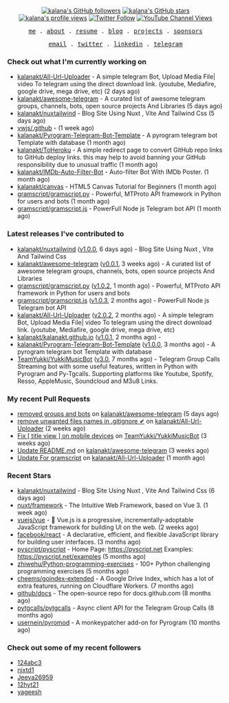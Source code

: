 <p align="center">
<a title="kalana's GitHub followers " href="https://github.com/kalanakt" ><img src="https://img.shields.io/github/followers/kalanakt?style=social" alt="kalana's GitHub followers"></a>
<a title="GitHub stars " href="https://github.com/kalanakt" ><img src="https://img.shields.io/github/stars/kalanakt?style=social" alt="kalana's GitHub stars "></a>
<a title="kalana's profile views " href="https://github.com/kalanakt" ><img src="https://komarev.com/ghpvc/?username=kalanakt&label=Profile%20views" alt="kalana's profile views"></a>
<a title="Twitter Follow" href="https://twitter.com/kalanakt__" ><img alt="Twitter Follow" src="https://img.shields.io/twitter/follow/kalanakt__?label=follow&style=social"></a>
<a title="YouTube Channel Views" href="https://bit.ly/iamktyoutube" ><img alt="YouTube Channel Views" src="https://img.shields.io/youtube/channel/views/UC6LqyY4t6lYLBb1iQxxiL3Q?style=social"></a>
</p>

<p align="center">
  <samp>
    <a href="https://iamkt.vercel.app/">me</a> .
    <a href="https://iamkt.vercel.app/about">about</a> .
    <a href="https://iamkt.vercel.app/resume">resume</a> .
    <a href="https://iamkt.vercel.app/blog">blog</a> .
    <a href="https://iamkt.vercel.app/projects">projects</a> .
    <a href="https://www.patreon.com/codexo">sponsors</a>
  </samp>
</p>

<p align="center">
  <samp>
    <a href="mailto:e19198@eng.pdn.ac.lk">email</a> .
    <a href="https://twitter.com/kalanakt__">twitter</a> .
    <a href="https://www.linkedin.com/in/kalanakt">linkedin</a> .
    <a href="https://t.me/kinu6">telegram</a>
  </samp>
</p>

<h3>Check out what I'm currently working on</h3>


- [kalanakt/All-Url-Uploader](https://github.com/kalanakt/All-Url-Uploader) - A simple telegram Bot, Upload Media File| video To telegram using the direct download link. (youtube, Mediafire, google drive, mega drive, etc) (2 days ago)
- [kalanakt/awesome-telegram](https://github.com/kalanakt/awesome-telegram) - A curated list of awesome telegram groups, channels, bots, open source projects And Libraries (5 days ago)
- [kalanakt/nuxtailwind](https://github.com/kalanakt/nuxtailwind) - Blog Site Using Nuxt , Vite And Tailwind Css (5 days ago)
- [vwjs/.github](https://github.com/vwjs/.github) -  (1 week ago)
- [kalanakt/Pyrogram-Telegram-Bot-Template](https://github.com/kalanakt/Pyrogram-Telegram-Bot-Template) - A pyrogram telegram bot Template with database (1 month ago)
- [kalanakt/ToHeroku](https://github.com/kalanakt/ToHeroku) - A simple redirect page to convert GitHub repo links to GitHub deploy links. this may help to avoid banning your GitHub responsibility due to unusual traffic (1 month ago)
- [kalanakt/IMDb-Auto-Filter-Bot](https://github.com/kalanakt/IMDb-Auto-Filter-Bot) - Auto-filter Bot With IMDb Poster. (1 month ago)
- [kalanakt/canvas](https://github.com/kalanakt/canvas) - HTML5 Canvas Tutorial for Beginners (1 month ago)
- [gramscript/gramscript.py](https://github.com/gramscript/gramscript.py) - Powerful, MTProto API framework in Python for users and bots (1 month ago)
- [gramscript/gramscript.js](https://github.com/gramscript/gramscript.js) - PowerFull Node js Telegram bot API (1 month ago)


<h3>Latest releases I've contributed to</h3>


- [kalanakt/nuxtailwind](https://github.com/kalanakt/nuxtailwind) ([v1.0.0](https://github.com/kalanakt/nuxtailwind/releases/tag/v1.0.0), 6 days ago) - Blog Site Using Nuxt , Vite And Tailwind Css
- [kalanakt/awesome-telegram](https://github.com/kalanakt/awesome-telegram) ([v0.0.1](https://github.com/kalanakt/awesome-telegram/releases/tag/v0.0.1), 3 weeks ago) - A curated list of awesome telegram groups, channels, bots, open source projects And Libraries
- [gramscript/gramscript.py](https://github.com/gramscript/gramscript.py) ([v1.0.2](https://github.com/gramscript/gramscript.py/releases/tag/v1.0.2), 1 month ago) - Powerful, MTProto API framework in Python for users and bots
- [gramscript/gramscript.js](https://github.com/gramscript/gramscript.js) ([v1.0.3](https://github.com/gramscript/gramscript.js/releases/tag/v1.0.3), 2 months ago) - PowerFull Node js Telegram bot API
- [kalanakt/All-Url-Uploader](https://github.com/kalanakt/All-Url-Uploader) ([v2.0.2](https://github.com/kalanakt/All-Url-Uploader/releases/tag/v2.0.2), 2 months ago) - A simple telegram Bot, Upload Media File| video To telegram using the direct download link. (youtube, Mediafire, google drive, mega drive, etc)
- [kalanakt/kalanakt.github.io](https://github.com/kalanakt/kalanakt.github.io) ([v1.0.1](https://github.com/kalanakt/kalanakt.github.io/releases/tag/v1.0.1), 2 months ago) - 
- [kalanakt/Pyrogram-Telegram-Bot-Template](https://github.com/kalanakt/Pyrogram-Telegram-Bot-Template) ([v1.0.0](https://github.com/kalanakt/Pyrogram-Telegram-Bot-Template/releases/tag/v1.0.0), 3 months ago) - A pyrogram telegram bot Template with database
- [TeamYukki/YukkiMusicBot](https://github.com/TeamYukki/YukkiMusicBot) ([v3.0](https://github.com/TeamYukki/YukkiMusicBot/releases/tag/v3.0), 7 months ago) - Telegram Group Calls Streaming bot with some useful features, written in Python with Pyrogram and Py-Tgcalls. Supporting platforms like Youtube, Spotify, Resso, AppleMusic, Soundcloud and M3u8 Links.


<h3>My recent Pull Requests</h3>


- [removed groups and bots](https://github.com/kalanakt/awesome-telegram/pull/6) on [kalanakt/awesome-telegram](https://github.com/kalanakt/awesome-telegram) (5 days ago)
- [remove unwanted files names in .gitignore ✔](https://github.com/kalanakt/All-Url-Uploader/pull/80) on [kalanakt/All-Url-Uploader](https://github.com/kalanakt/All-Url-Uploader) (2 weeks ago)
- [Fix [ title view ] on mobile devices](https://github.com/TeamYukki/YukkiMusicBot/pull/290) on [TeamYukki/YukkiMusicBot](https://github.com/TeamYukki/YukkiMusicBot) (3 weeks ago)
- [Update README.md](https://github.com/kalanakt/awesome-telegram/pull/5) on [kalanakt/awesome-telegram](https://github.com/kalanakt/awesome-telegram) (3 weeks ago)
- [Update For gramscript](https://github.com/kalanakt/All-Url-Uploader/pull/77) on [kalanakt/All-Url-Uploader](https://github.com/kalanakt/All-Url-Uploader) (1 month ago)


<h3>Recent Stars</h3>


- [kalanakt/nuxtailwind](https://github.com/kalanakt/nuxtailwind) - Blog Site Using Nuxt , Vite And Tailwind Css (6 days ago)
- [nuxt/framework](https://github.com/nuxt/framework) - The Intuitive Web Framework, based on Vue 3. (1 week ago)
- [vuejs/vue](https://github.com/vuejs/vue) - 🖖 Vue.js is a progressive, incrementally-adoptable JavaScript framework for building UI on the web. (2 weeks ago)
- [facebook/react](https://github.com/facebook/react) - A declarative, efficient, and flexible JavaScript library for building user interfaces. (3 months ago)
- [pyscript/pyscript](https://github.com/pyscript/pyscript) - Home Page: https://pyscript.net  Examples: https://pyscript.net/examples (5 months ago)
- [zhiwehu/Python-programming-exercises](https://github.com/zhiwehu/Python-programming-exercises) - 100&#43; Python challenging programming exercises (5 months ago)
- [cheems/goindex-extended](https://github.com/cheems/goindex-extended) - A Google Drive Index, which has a lot of extra features, running on Cloudflare Workers. (7 months ago)
- [github/docs](https://github.com/github/docs) - The open-source repo for docs.github.com (8 months ago)
- [pytgcalls/pytgcalls](https://github.com/pytgcalls/pytgcalls) - Async client API for the Telegram Group Calls (8 months ago)
- [usernein/pyromod](https://github.com/usernein/pyromod) - A monkeypatcher add-on for Pyrogram (10 months ago)


<h3>Check out some of my recent followers</h3>


- [124abc3](https://github.com/124abc3)
- [nixtd1](https://github.com/nixtd1)
- [Jeeva26959](https://github.com/Jeeva26959)
- [12hyt21](https://github.com/12hyt21)
- [yageesh](https://github.com/yageesh)

